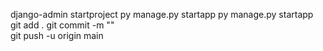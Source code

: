 django-admin startproject <name>
py manage.py startapp <name>
py manage.py startapp <name>
git add .
git commit -m ""  
git push -u origin main